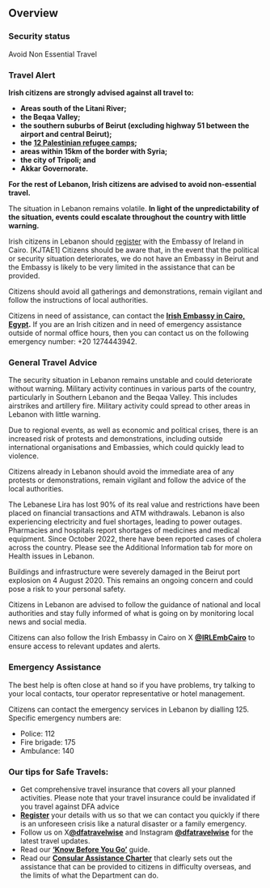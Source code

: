 ## Overview

### **Security status**

Avoid Non Essential Travel

### **Travel Alert**

**Irish citizens are strongly advised against all travel to:**

* **Areas south of the Litani River;**
* **the Beqaa Valley;**
* **the southern suburbs of Beirut (excluding highway 51 between the airport and central Beirut);**
* **the** [**12 Palestinian refugee camps**](https://www.unrwa.org/where-we-work/lebanon)**;**
* **areas within 15km of the border with Syria;**
* **the city of Tripoli; and**
* **Akkar Governorate.**

**For the rest of Lebanon, Irish citizens are advised to avoid non-essential travel.**

The situation in Lebanon remains volatile. **In light of the unpredictability of the situation, events could escalate throughout the country with little warning.**

Irish citizens in Lebanon should [register](https://www.ireland.ie/en/dfa/overseas-travel/citizens-registration/) with the Embassy of Ireland in Cairo. [KJTAE1] Citizens should be aware that, in the event that the political or security situation deteriorates, we do not have an Embassy in Beirut and the Embassy is likely to be very limited in the assistance that can be provided.

Citizens should avoid all gatherings and demonstrations, remain vigilant and follow the instructions of local authorities.

Citizens in need of assistance, can contact the [**Irish Embassy in Cairo, Egypt**](https://www.ireland.ie/en/egypt/cairo/)**.** If you are an Irish citizen and in need of emergency assistance outside of normal office hours, then you can contact us on the following emergency number: +20 1274443942.

### **General Travel Advice**

The security situation in Lebanon remains unstable and could deteriorate without warning. Military activity continues in various parts of the country, particularly in Southern Lebanon and the Beqaa Valley. This includes airstrikes and artillery fire. Military activity could spread to other areas in Lebanon with little warning.

Due to regional events, as well as economic and political crises, there is an increased risk of protests and demonstrations, including outside international organisations and Embassies, which could quickly lead to violence.

Citizens already in Lebanon should avoid the immediate area of any protests or demonstrations, remain vigilant and follow the advice of the local authorities.

The Lebanese Lira has lost 90% of its real value and restrictions have been placed on financial transactions and ATM withdrawals. Lebanon is also experiencing electricity and fuel shortages, leading to power outages. Pharmacies and hospitals report shortages of medicines and medical equipment. Since October 2022, there have been reported cases of cholera across the country. Please see the Additional Information tab for more on Health issues in Lebanon.

Buildings and infrastructure were severely damaged in the Beirut port explosion on 4 August 2020. This remains an ongoing concern and could pose a risk to your personal safety.

Citizens in Lebanon are advised to follow the guidance of national and local authorities and stay fully informed of what is going on by monitoring local news and social media.

Citizens can also follow the Irish Embassy in Cairo on X [**@IRLEmbCairo**](https://twitter.com/IRLEmbCairo) to ensure access to relevant updates and alerts.

### **Emergency Assistance**

The best help is often close at hand so if you have problems, try talking to your local contacts, tour operator representative or hotel management.

Citizens can contact the emergency services in Lebanon by dialling 125. Specific emergency numbers are:

* Police: 112
* Fire brigade: 175
* Ambulance: 140

### **Our tips for Safe Travels:**

* Get comprehensive travel insurance that covers all your planned activities. Please note that your travel insurance could be invalidated if you travel against DFA advice
* [**Register**](https://www.ireland.ie/en/dfa/overseas-travel/citizens-registration/) your details with us so that we can contact you quickly if there is an unforeseen crisis like a natural disaster or a family emergency.
* Follow us on X[**@dfatravelwise**](https://www.twitter.com/DFATravelWise) and Instagram [**@dfatravelwise**](https://www.instagram.com/dfatravelwise/) for the latest travel updates.
* Read our [**‘Know Before You Go’**](https://www.ireland.ie/en/dfa/overseas-travel/know-before-you-go/) guide.
* Read our [**Consular Assistance Charter**](https://www.ireland.ie/en/dfa/overseas-travel/assistance-abroad/consular-assistance-charter/) that clearly sets out the assistance that can be provided to citizens in difficulty overseas, and the limits of what the Department can do.